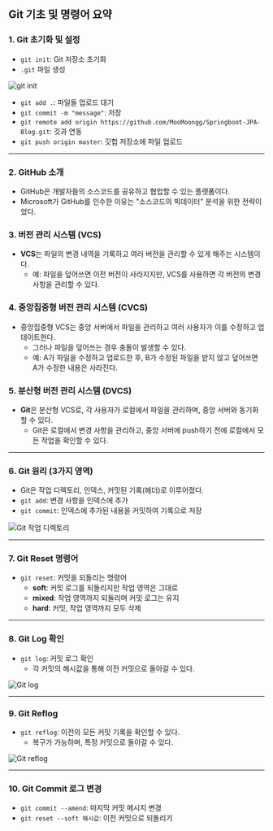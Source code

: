 ## Git 기초 및 명령어 요약

### 1. Git 초기화 및 설정

- `git init`: Git 저장소 초기화
- `.git` 파일 생성

![git init](https://prod-files-secure.s3.us-west-2.amazonaws.com/53fe439d-a4fb-4a08-87dc-f8b900f6364e/247730f6-913b-469a-9d52-f33505e45627/image.png)

- `git add .`: 파일들 업로드 대기
- `git commit -m "message"`: 저장
- `git remote add origin https://github.com/MooMoongg/Springboot-JPA-Blog.git`: 깃과 연동
- `git push origin master`: 깃헙 저장소에 파일 업로드

---

### 2. GitHub 소개

- GitHub은 개발자들의 소스코드를 공유하고 협업할 수 있는 플랫폼이다.
- Microsoft가 GitHub를 인수한 이유는 "소스코드의 빅데이터" 분석을 위한 전략이었다.

### 3. 버전 관리 시스템 (VCS)

- **VCS**는 파일의 변경 내역을 기록하고 여러 버전을 관리할 수 있게 해주는 시스템이다.
  - 예: 파일을 덮어쓰면 이전 버전이 사라지지만, VCS를 사용하면 각 버전의 변경 사항을 관리할 수 있다.

### 4. 중앙집중형 버전 관리 시스템 (CVCS)

- 중앙집중형 VCS는 중앙 서버에서 파일을 관리하고 여러 사용자가 이를 수정하고 업데이트한다.
  - 그러나 파일을 덮어쓰는 경우 충돌이 발생할 수 있다.
  - 예: A가 파일을 수정하고 업로드한 후, B가 수정된 파일을 받지 않고 덮어쓰면 A가 수정한 내용은 사라진다.

### 5. 분산형 버전 관리 시스템 (DVCS)

- **Git**은 분산형 VCS로, 각 사용자가 로컬에서 파일을 관리하며, 중앙 서버와 동기화할 수 있다.
  - Git은 로컬에서 변경 사항을 관리하고, 중앙 서버에 push하기 전에 로컬에서 모든 작업을 확인할 수 있다.

---

### 6. Git 원리 (3가지 영역)

- Git은 작업 디렉토리, 인덱스, 커밋된 기록(헤더)로 이루어졌다.
- `git add`: 변경 사항을 인덱스에 추가
- `git commit`: 인덱스에 추가된 내용을 커밋하여 기록으로 저장

![Git 작업 디렉토리](https://prod-files-secure.s3.us-west-2.amazonaws.com/53fe439d-a4fb-4a08-87dc-f8b900f6364e/110d7803-9359-413d-997a-82cf5587e024/image.png)

---

### 7. Git Reset 명령어

- `git reset`: 커밋을 되돌리는 명령어
  - **soft**: 커밋 로그를 되돌리지만 작업 영역은 그대로
  - **mixed**: 작업 영역까지 되돌리며 커밋 로그는 유지
  - **hard**: 커밋, 작업 영역까지 모두 삭제

---

### 8. Git Log 확인

- `git log`: 커밋 로그 확인
  - 각 커밋의 해시값을 통해 이전 커밋으로 돌아갈 수 있다.

![Git log](https://prod-files-secure.s3.us-west-2.amazonaws.com/53fe439d-a4fb-4a08-87dc-f8b900f6364e/00012af9-942b-4a6c-a7d4-a3631efd9798/image.png)

---

### 9. Git Reflog

- `git reflog`: 이전의 모든 커밋 기록을 확인할 수 있다.
  - 복구가 가능하며, 특정 커밋으로 돌아갈 수 있다.

![Git reflog](https://prod-files-secure.s3.us-west-2.amazonaws.com/53fe439d-a4fb-4a08-87dc-f8b900f6364e/eaa22442-4a62-4bb1-a607-004b562c47b1/image.png)

---

### 10. Git Commit 로그 변경

- `git commit --amend`: 마지막 커밋 메시지 변경
- `git reset --soft 해시값`: 이전 커밋으로 되돌리기
